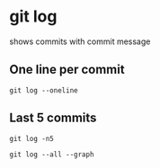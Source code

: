 
# git log
shows commits with commit message

## One line per commit
```
git log --oneline
```


## Last 5 commits

```
git log -n5 
```


```
git log --all --graph
```